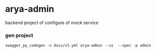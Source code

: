 # arya-admin
backend project of configure of mock service

### gen project

```
swagger_py_codegen -s docs/v1.yml arya-admin --ui  --spec -p admin
```
